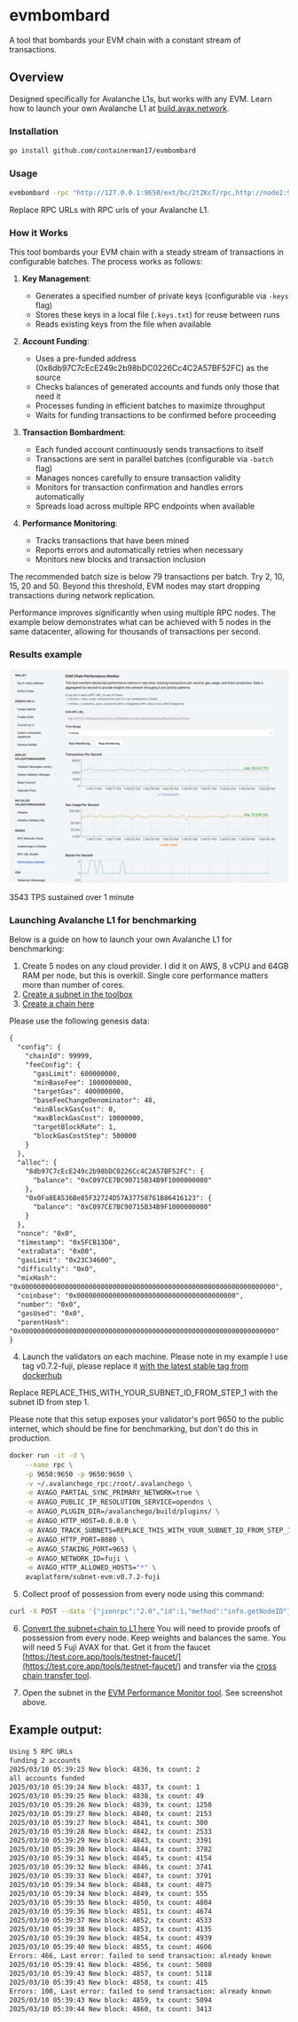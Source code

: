 # evmbombard

A tool that bombards your EVM chain with a constant stream of transactions.

## Overview

Designed specifically for Avalanche L1s, but works with any EVM. Learn how to launch your own Avalanche
L1 at [build.avax.network](https://build.avax.network/).

### Installation

```bash
go install github.com/containerman17/evmbombard
```

### Usage

```bash
evmbombard -rpc "http://127.0.0.1:9650/ext/bc/2tZKcT/rpc,http://node2:9650/ext/bc/2tZKcT/rpc" -batch 50 -keys 600
```

Replace RPC URLs with RPC urls of your Avalanche L1.

### How it Works

This tool bombards your EVM chain with a steady stream of transactions in
configurable batches. The process works as follows:

1. **Key Management**:
   - Generates a specified number of private keys (configurable via `-keys`
     flag)
   - Stores these keys in a local file (`.keys.txt`) for reuse between runs
   - Reads existing keys from the file when available

2. **Account Funding**:
   - Uses a pre-funded address (0x8db97C7cEcE249c2b98bDC0226Cc4C2A57BF52FC) as
     the source
   - Checks balances of generated accounts and funds only those that need it
   - Processes funding in efficient batches to maximize throughput
   - Waits for funding transactions to be confirmed before proceeding

3. **Transaction Bombardment**:
   - Each funded account continuously sends transactions to itself
   - Transactions are sent in parallel batches (configurable via `-batch` flag)
   - Manages nonces carefully to ensure transaction validity
   - Monitors for transaction confirmation and handles errors automatically
   - Spreads load across multiple RPC endpoints when available

4. **Performance Monitoring**:
   - Tracks transactions that have been mined
   - Reports errors and automatically retries when necessary
   - Monitors new blocks and transaction inclusion

The recommended batch size is below 79 transactions per batch. Try 2, 10, 15, 20 and 50. Beyond this threshold,
EVM nodes may start dropping transactions during network replication.

Performance improves significantly when using multiple RPC nodes. The example
below demonstrates what can be achieved with 5 nodes in the same datacenter,
allowing for thousands of transactions per second.

### Results example

![3543 TPS sustained](docs/result.png)

3543 TPS sustained over 1 minute

### Launching Avalanche L1 for benchmarking

Below is a guide on how to launch your own Avalanche L1 for benchmarking:

1. Create 5 nodes on any cloud provider. I did it on AWS, 8 vCPU and 64GB RAM
   per node, but this is overkill. Single core performance matters more than
   number of cores.
2. [Create a subnet in the toolbox](https://build.avax.network/tools/l1-toolbox#createSubnet)
3. [Create a chain here](https://build.avax.network/tools/l1-toolbox#createChain)

Please use the following genesis data:

```
{
  "config": {
    "chainId": 99999,
    "feeConfig": {
      "gasLimit": 600000000,
      "minBaseFee": 1000000000,
      "targetGas": 400000000,
      "baseFeeChangeDenominator": 48,
      "minBlockGasCost": 0,
      "maxBlockGasCost": 10000000,
      "targetBlockRate": 1,
      "blockGasCostStep": 500000
    }
  },
  "alloc": {
    "8db97C7cEcE249c2b98bDC0226Cc4C2A57BF52FC": {
      "balance": "0xC097CE7BC90715B34B9F1000000000"
    },
    "0x0Fa8EA536Be85F32724D57A37758761B86416123": {
      "balance": "0xC097CE7BC90715B34B9F1000000000"
    }
  },
  "nonce": "0x0",
  "timestamp": "0x5FCB13D0",
  "extraData": "0x00",
  "gasLimit": "0x23C34600",
  "difficulty": "0x0",
  "mixHash": "0x0000000000000000000000000000000000000000000000000000000000000000",
  "coinbase": "0x0000000000000000000000000000000000000000",
  "number": "0x0",
  "gasUsed": "0x0",
  "parentHash": "0x0000000000000000000000000000000000000000000000000000000000000000"
}
```

4. Launch the validators on each machine. Please note in my example I use tag
   v0.7.2-fuji, please replace it
   [with the latest stable tag from dockerhub](https://hub.docker.com/r/avaplatform/subnet-evm/tags?name=v)

Replace REPLACE_THIS_WITH_YOUR_SUBNET_ID_FROM_STEP_1 with the subnet ID from
step 1.

Please note that this setup exposes your validator's port 9650 to the public
internet, which should be fine for benchmarking, but don't do this in
production.

```bash
docker run -it -d \
    --name rpc \
    -p 9650:9650 -p 9650:9650 \
    -v ~/.avalanchego_rpc:/root/.avalanchego \
    -e AVAGO_PARTIAL_SYNC_PRIMARY_NETWORK=true \
    -e AVAGO_PUBLIC_IP_RESOLUTION_SERVICE=opendns \
    -e AVAGO_PLUGIN_DIR=/avalanchego/build/plugins/ \
    -e AVAGO_HTTP_HOST=0.0.0.0 \
    -e AVAGO_TRACK_SUBNETS=REPLACE_THIS_WITH_YOUR_SUBNET_ID_FROM_STEP_1 \
    -e AVAGO_HTTP_PORT=8080 \
    -e AVAGO_STAKING_PORT=9653 \
    -e AVAGO_NETWORK_ID=fuji \
    -e AVAGO_HTTP_ALLOWED_HOSTS="*" \
    avaplatform/subnet-evm:v0.7.2-fuji
```

5. Collect proof of possession from every node using this command:

```bash
curl -X POST --data '{"jsonrpc":"2.0","id":1,"method":"info.getNodeID"}' -H "content-type:application/json;" 127.0.0.1:9650/ext/info
```

6. [Convert the subnet+chain to L1 here](https://build.avax.network/tools/l1-toolbox#convertToL1)
   You will need to provide proofs of possession from every node. Keep weights
   and balances the same. You will need 5 Fuji AVAX for that. Get it from the
   faucet
   [https://test.core.app/tools/testnet-faucet/](https://test.core.app/tools/testnet-faucet/)
   and transfer via the
   [cross chain transfer tool](https://test.core.app/stake/cross-chain-transfer/).

7. Open the subnet in the
   [EVM Performance Monitor tool](https://build.avax.network/tools/l1-toolbox#performanceMonitor).
   See screenshot above.

## Example output:

```
Using 5 RPC URLs
funding 2 accounts
2025/03/10 05:39:23 New block: 4836, tx count: 2
all accounts funded
2025/03/10 05:39:24 New block: 4837, tx count: 1
2025/03/10 05:39:25 New block: 4838, tx count: 49
2025/03/10 05:39:26 New block: 4839, tx count: 1250
2025/03/10 05:39:27 New block: 4840, tx count: 2153
2025/03/10 05:39:27 New block: 4841, tx count: 300
2025/03/10 05:39:28 New block: 4842, tx count: 2533
2025/03/10 05:39:29 New block: 4843, tx count: 3391
2025/03/10 05:39:30 New block: 4844, tx count: 3782
2025/03/10 05:39:31 New block: 4845, tx count: 4154
2025/03/10 05:39:32 New block: 4846, tx count: 3741
2025/03/10 05:39:33 New block: 4847, tx count: 3791
2025/03/10 05:39:34 New block: 4848, tx count: 4075
2025/03/10 05:39:34 New block: 4849, tx count: 555
2025/03/10 05:39:35 New block: 4850, tx count: 4804
2025/03/10 05:39:36 New block: 4851, tx count: 4674
2025/03/10 05:39:37 New block: 4852, tx count: 4533
2025/03/10 05:39:38 New block: 4853, tx count: 4135
2025/03/10 05:39:39 New block: 4854, tx count: 4939
2025/03/10 05:39:40 New block: 4855, tx count: 4606
Errors: 466, Last error: failed to send transaction: already known
2025/03/10 05:39:41 New block: 4856, tx count: 5080
2025/03/10 05:39:43 New block: 4857, tx count: 5118
2025/03/10 05:39:43 New block: 4858, tx count: 415
Errors: 100, Last error: failed to send transaction: already known
2025/03/10 05:39:43 New block: 4859, tx count: 5094
2025/03/10 05:39:44 New block: 4860, tx count: 3413
```
